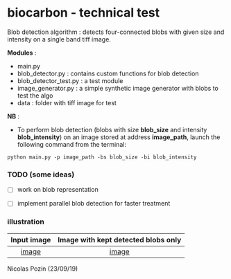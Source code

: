 # biocarbon - technical test

Blob detection algorithm : detects four-connected blobs with given size and intensity on a single band tiff image.

**Modules** :
* main.py 
* blob_detector.py : contains custom functions for blob detection
* blob_detector_test.py : a test module
* image_generator.py : a simple synthetic image generator with blobs to test the algo
* data : folder with tiff image for test

**NB** :
* To perform blob detection (blobs with size **blob_size** and intensity **blob_intensity**) on an image stored at address **image_path**, launch the following command from the terminal:
```
python main.py -p image_path -bs blob_size -bi blob_intensity
```




### TODO (some ideas)
- [ ] work on blob representation
- [ ] implement parallel blob detection for faster treatment


### illustration 

Input image            |  Image with kept detected blobs only
:-------------------------:|:-------------------------:
[image](data/blobs.tif) |  [image](data/blobs_detected.tif)



Nicolas Pozin (23/09/19)


